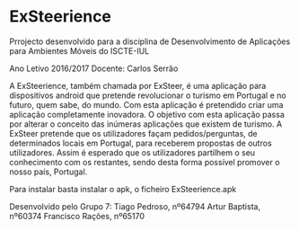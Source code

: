 # ExSteerience
Prrojecto desenvolvido para a disciplina de Desenvolvimento de Aplicações para Ambientes Móveis do ISCTE-IUL

Ano Letivo 2016/2017
Docente: Carlos Serrão


A ExSteerience, também chamada por ExSteer, é uma aplicação para dispositivos android que pretende revolucionar o turismo em Portugal e no futuro, quem sabe, do mundo. Com esta aplicação é pretendido criar uma aplicação completamente inovadora. 
O objetivo com esta aplicação passa por alterar o conceito das inúmeras aplicações que existem de turismo. A ExSteer pretende que os utilizadores façam pedidos/perguntas, de determinados locais em Portugal, para receberem propostas de outros utilizadores.
Assim é esperado que os utilizadores partilhem o seu conhecimento com os restantes, sendo desta forma possível promover o nosso país, Portugal.

Para instalar basta instalar o apk, o ficheiro ExSteerience.apk



Desenvolvido pelo Grupo 7:
Tiago Pedroso, nº64794
Artur Baptista, nº60374
Francisco Rações, nº65170


